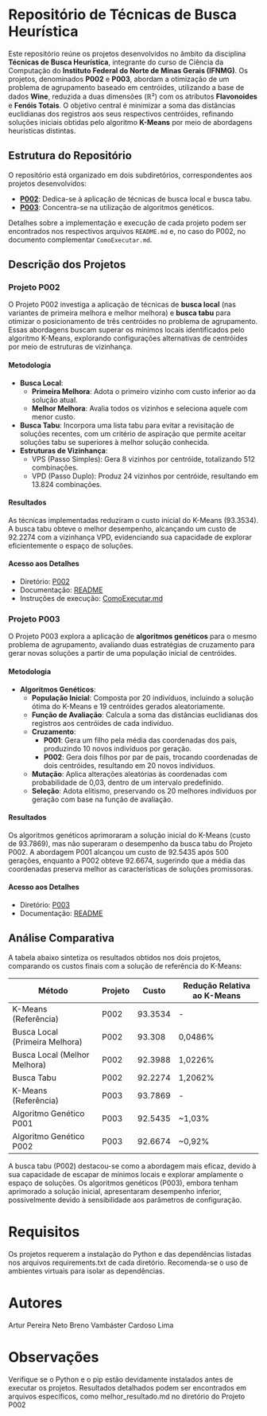 # Repositório de Técnicas de Busca Heurística

Este repositório reúne os projetos desenvolvidos no âmbito da disciplina **Técnicas de Busca Heurística**, integrante do curso de Ciência da Computação do **Instituto Federal do Norte de Minas Gerais (IFNMG)**. Os projetos, denominados **P002** e **P003**, abordam a otimização de um problema de agrupamento baseado em centróides, utilizando a base de dados **Wine**, reduzida a duas dimensões (ℝ²) com os atributos **Flavonoides** e **Fenóis Totais**. O objetivo central é minimizar a soma das distâncias euclidianas dos registros aos seus respectivos centróides, refinando soluções iniciais obtidas pelo algoritmo **K-Means** por meio de abordagens heurísticas distintas.

## Estrutura do Repositório

O repositório está organizado em dois subdiretórios, correspondentes aos projetos desenvolvidos:

- **[P002](./P002)**: Dedica-se à aplicação de técnicas de busca local e busca tabu.
- **[P003](./P003)**: Concentra-se na utilização de algoritmos genéticos.

Detalhes sobre a implementação e execução de cada projeto podem ser encontrados nos respectivos arquivos `README.md` e, no caso do P002, no documento complementar `ComoExecutar.md`.

## Descrição dos Projetos

### Projeto P002

O Projeto P002 investiga a aplicação de técnicas de **busca local** (nas variantes de primeira melhora e melhor melhora) e **busca tabu** para otimizar o posicionamento de três centróides no problema de agrupamento. Essas abordagens buscam superar os mínimos locais identificados pelo algoritmo K-Means, explorando configurações alternativas de centróides por meio de estruturas de vizinhança.

#### Metodologia
- **Busca Local**:
  - **Primeira Melhora**: Adota o primeiro vizinho com custo inferior ao da solução atual.
  - **Melhor Melhora**: Avalia todos os vizinhos e seleciona aquele com menor custo.
- **Busca Tabu**: Incorpora uma lista tabu para evitar a revisitação de soluções recentes, com um critério de aspiração que permite aceitar soluções tabu se superiores à melhor solução conhecida.
- **Estruturas de Vizinhança**:
  - VPS (Passo Simples): Gera 8 vizinhos por centróide, totalizando 512 combinações.
  - VPD (Passo Duplo): Produz 24 vizinhos por centróide, resultando em 13.824 combinações.

#### Resultados
As técnicas implementadas reduziram o custo inicial do K-Means (93.3534). A busca tabu obteve o melhor desempenho, alcançando um custo de 92.2274 com a vizinhança VPD, evidenciando sua capacidade de explorar eficientemente o espaço de soluções.

#### Acesso aos Detalhes
- Diretório: [P002](./P002)
- Documentação: [README](./P002/README.md)
- Instruções de execução: [ComoExecutar.md](./P002/ComoExecutar.md)

### Projeto P003

O Projeto P003 explora a aplicação de **algoritmos genéticos** para o mesmo problema de agrupamento, avaliando duas estratégias de cruzamento para gerar novas soluções a partir de uma população inicial de centróides.

#### Metodologia
- **Algoritmos Genéticos**:
  - **População Inicial**: Composta por 20 indivíduos, incluindo a solução ótima do K-Means e 19 centróides gerados aleatoriamente.
  - **Função de Avaliação**: Calcula a soma das distâncias euclidianas dos registros aos centróides de cada indivíduo.
  - **Cruzamento**:
    - **P001**: Gera um filho pela média das coordenadas dos pais, produzindo 10 novos indivíduos por geração.
    - **P002**: Gera dois filhos por par de pais, trocando coordenadas de dois centróides, resultando em 20 novos indivíduos.
  - **Mutação**: Aplica alterações aleatórias às coordenadas com probabilidade de 0,03, dentro de um intervalo predefinido.
  - **Seleção**: Adota elitismo, preservando os 20 melhores indivíduos por geração com base na função de avaliação.

#### Resultados
Os algoritmos genéticos aprimoraram a solução inicial do K-Means (custo de 93.7869), mas não superaram o desempenho da busca tabu do Projeto P002. A abordagem P001 alcançou um custo de 92.5435 após 500 gerações, enquanto a P002 obteve 92.6674, sugerindo que a média das coordenadas preserva melhor as características de soluções promissoras.

#### Acesso aos Detalhes
- Diretório: [P003](./P003)
- Documentação: [README](./P003/README.md)

## Análise Comparativa

A tabela abaixo sintetiza os resultados obtidos nos dois projetos, comparando os custos finais com a solução de referência do K-Means:

| Método                        | Projeto | Custo       | Redução Relativa ao K-Means |
|-------------------------------|---------|-------------|-----------------------------|
| K-Means (Referência)          | P002    | 93.3534     | -                           |
| Busca Local (Primeira Melhora)| P002    | 93.308      | 0,0486%                     |
| Busca Local (Melhor Melhora)  | P002    | 92.3988     | 1,0226%                     |
| Busca Tabu                    | P002    | 92.2274     | 1,2062%                     |
| K-Means (Referência)          | P003    | 93.7869     | -                           |
| Algoritmo Genético P001       | P003    | 92.5435     | ~1,03%                      |
| Algoritmo Genético P002       | P003    | 92.6674     | ~0,92%                      |

A busca tabu (P002) destacou-se como a abordagem mais eficaz, devido à sua capacidade de escapar de mínimos locais e explorar amplamente o espaço de soluções. Os algoritmos genéticos (P003), embora tenham aprimorado a solução inicial, apresentaram desempenho inferior, possivelmente devido à sensibilidade aos parâmetros de configuração.

# Requisitos
Os projetos requerem a instalação do Python e das dependências listadas nos arquivos requirements.txt de cada diretório. Recomenda-se o uso de ambientes virtuais para isolar as dependências.

# Autores
Artur Pereira Neto
Breno Vambáster Cardoso Lima

# Observações
Verifique se o Python e o pip estão devidamente instalados antes de executar os projetos.
Resultados detalhados podem ser encontrados em arquivos específicos, como melhor_resultado.md no diretório do Projeto P002